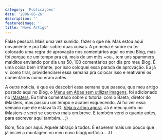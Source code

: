 ```yaml
---
category: 'Publicações'
date: '2006-06-26'
description: ''
featuredImage: ''
title: 'Novo Artigo'
---
```


Falae pessoal. Mais uma vez sumido, fazer o que né. Mas estou aqui novamente e pra falar sobre duas coisas. A primeira é sobre eu ter colocado uma regra de aprovação nos comentários aqui no meu Blog, mas foi porque de um tempo pra cá, mais de um mês +ou-, tem uns spammers malditos enviando por dia uns 50, 100 comentários por dia pro meu Blog. É uma coisa bem irritante, por isso coloquei essa parada de aprovação. Eu já vi como tirar, providenciarei essa semana pra colocar isso e reativarei os comentários como eram antes.

A outra notícia, é que eu descobri essa semana que passou, que meu artigo postado aqui no Blog, o [Menu em Abas sem utilizar imagens](/menu-em-abas-sem-utilizar-imagens), foi adicionado no [iMasters](http://www.imasters.com.br). Eu tinha comentado sobre o tutorial com o Baeta, diretor do iMasters, mas passou um tempo e acabei esquecendo. Aí fui ver essa semana que ele estava lá :D. [Veja o artigo agora](http://www.imasters.com.br/artigo/4224/css/menu_em_abas_sem_imagens). Já é meu quinto no iMasters e verei se escrevo mais em breve. E também verei o quanto antes, para escrever aqui também... ;)

Bom, fico por aqui. Aquele abraço à todos. E esperem mais um pouco que já iniciei a montagem no meu novo blog/portfólio... :D
